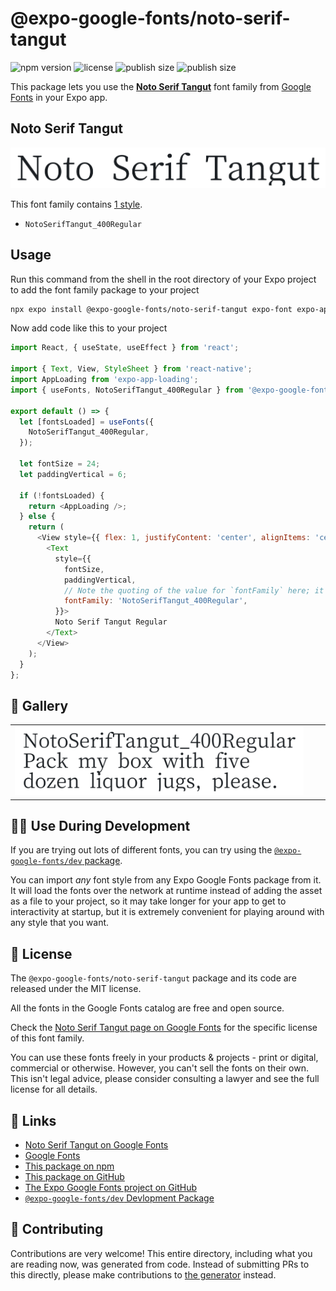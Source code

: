 # @expo-google-fonts/noto-serif-tangut

![npm version](https://flat.badgen.net/npm/v/@expo-google-fonts/noto-serif-tangut)
![license](https://flat.badgen.net/github/license/expo/google-fonts)
![publish size](https://flat.badgen.net/packagephobia/install/@expo-google-fonts/noto-serif-tangut)
![publish size](https://flat.badgen.net/packagephobia/publish/@expo-google-fonts/noto-serif-tangut)

This package lets you use the [**Noto Serif Tangut**](https://fonts.google.com/specimen/Noto+Serif+Tangut) font family from [Google Fonts](https://fonts.google.com/) in your Expo app.

## Noto Serif Tangut

![Noto Serif Tangut](./font-family.png)

This font family contains [1 style](#-gallery).

- `NotoSerifTangut_400Regular`

## Usage

Run this command from the shell in the root directory of your Expo project to add the font family package to your project
```sh
npx expo install @expo-google-fonts/noto-serif-tangut expo-font expo-app-loading
```

Now add code like this to your project
```js
import React, { useState, useEffect } from 'react';

import { Text, View, StyleSheet } from 'react-native';
import AppLoading from 'expo-app-loading';
import { useFonts, NotoSerifTangut_400Regular } from '@expo-google-fonts/noto-serif-tangut';

export default () => {
  let [fontsLoaded] = useFonts({
    NotoSerifTangut_400Regular,
  });

  let fontSize = 24;
  let paddingVertical = 6;

  if (!fontsLoaded) {
    return <AppLoading />;
  } else {
    return (
      <View style={{ flex: 1, justifyContent: 'center', alignItems: 'center' }}>
        <Text
          style={{
            fontSize,
            paddingVertical,
            // Note the quoting of the value for `fontFamily` here; it expects a string!
            fontFamily: 'NotoSerifTangut_400Regular',
          }}>
          Noto Serif Tangut Regular
        </Text>
      </View>
    );
  }
};

```

## 🔡 Gallery


||||
|-|-|-|
|![NotoSerifTangut_400Regular](./NotoSerifTangut_400Regular.ttf.png)||||


## 👩‍💻 Use During Development

If you are trying out lots of different fonts, you can try using the [`@expo-google-fonts/dev` package](https://github.com/expo/google-fonts/tree/master/font-packages/dev#readme).

You can import *any* font style from any Expo Google Fonts package from it. It will load the fonts
over the network at runtime instead of adding the asset as a file to your project, so it may take longer
for your app to get to interactivity at startup, but it is extremely convenient
for playing around with any style that you want.

## 📖 License

The `@expo-google-fonts/noto-serif-tangut` package and its code are released under the MIT license.

All the fonts in the Google Fonts catalog are free and open source.

Check the [Noto Serif Tangut page on Google Fonts](https://fonts.google.com/specimen/Noto+Serif+Tangut) for the specific license of this font family.

You can use these fonts freely in your products & projects - print or digital, commercial or otherwise. However, you can't sell the fonts on their own. This isn't legal advice, please consider consulting a lawyer and see the full license for all details.

## 🔗 Links

- [Noto Serif Tangut on Google Fonts](https://fonts.google.com/specimen/Noto+Serif+Tangut)
- [Google Fonts](https://fonts.google.com/)
- [This package on npm](https://www.npmjs.com/package/@expo-google-fonts/noto-serif-tangut)
- [This package on GitHub](https://github.com/expo/google-fonts/tree/master/font-packages/noto-serif-tangut)
- [The Expo Google Fonts project on GitHub](https://github.com/expo/google-fonts)
- [`@expo-google-fonts/dev` Devlopment Package](https://github.com/expo/google-fonts/tree/master/font-packages/dev)

## 🤝 Contributing

Contributions are very welcome! This entire directory, including what you are reading now, was generated from code. Instead of submitting PRs to this directly, please make contributions to [the generator](https://github.com/expo/google-fonts/tree/master/packages/generator) instead.
